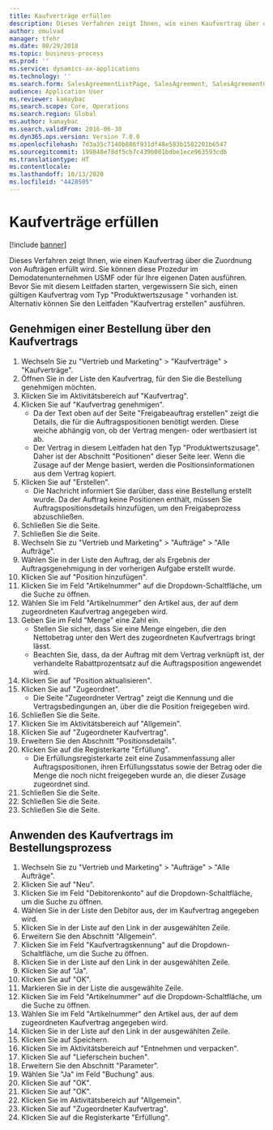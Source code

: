 ```yaml
---
title: Kaufverträge erfüllen
description: Dieses Verfahren zeigt Ihnen, wie einen Kaufvertrag über die Zuordnung von Aufträgen erfüllt wird.
author: omulvad
manager: tfehr
ms.date: 08/29/2018
ms.topic: business-process
ms.prod: ''
ms.service: dynamics-ax-applications
ms.technology: ''
ms.search.form: SalesAgreementListPage, SalesAgreement, SalesAgreementGenerateReleaseOrder, SalesTableListPage, SalesTable, AgreementLine, SalesCreateOrder,  SalesEditLines, SalesAgreementHistory
audience: Application User
ms.reviewer: kamaybac
ms.search.scope: Core, Operations
ms.search.region: Global
ms.author: kamaybac
ms.search.validFrom: 2016-06-30
ms.dyn365.ops.version: Version 7.0.0
ms.openlocfilehash: 7d3a35c7140b886f931df48e583b1582201b6547
ms.sourcegitcommit: 199848e78df5cb7c439b001bdbe1ece963593cdb
ms.translationtype: HT
ms.contentlocale: 
ms.lasthandoff: 10/13/2020
ms.locfileid: "4428505"
---
```

# <a name="fulfill-sales-agreements"></a>Kaufverträge erfüllen

[!include [banner](../../includes/banner.md)]

Dieses Verfahren zeigt Ihnen, wie einen Kaufvertrag über die Zuordnung von Aufträgen erfüllt wird. Sie können diese Prozedur im Demodatenunternehmen USMF oder für Ihre eigenen Daten ausführen. Bevor Sie mit diesem Leitfaden starten, vergewissern Sie sich, einen gültigen Kaufvertrag vom Typ "Produktwertszusage " vorhanden ist. Alternativ können Sie den Leitfaden "Kaufvertrag erstellen" ausführen.  




## <a name="release-a-sales-order-from-the-agreement"></a>Genehmigen einer Bestellung über den Kaufvertrags
1. Wechseln Sie zu "Vertrieb und Marketing" > "Kaufverträge" > "Kaufverträge".
2. Öffnen Sie in der Liste den Kaufvertrag, für den Sie die Bestellung genehmigen möchten.
3. Klicken Sie im Aktivitätsbereich auf "Kaufvertrag".
4. Klicken Sie auf "Kaufvertrag genehmigen".
    * Da der Text oben auf der Seite "Freigabeauftrag erstellen" zeigt die Details, die für die Auftragspositionen benötigt werden. Diese weiche abhängig von, ob der Vertrag mengen- oder wertbasiert ist ab.  
    * Der Vertrag in diesem Leitfaden hat den Typ "Produktwertszusage". Daher ist der Abschnitt "Positionen" dieser Seite leer. Wenn die Zusage auf der Menge basiert, werden die Positionsinformationen aus dem Vertrag kopiert.  
5. Klicken Sie auf "Erstellen".
    * Die Nachricht informiert Sie darüber, dass eine Bestellung erstellt wurde. Da der Auftrag keine Positionen enthält, müssen Sie Auftragspositionsdetails hinzufügen, um den Freigabeprozess abzuschließen.   
6. Schließen Sie die Seite.
7. Schließen Sie die Seite.
8. Wechseln Sie zu "Vertrieb und Marketing" > "Aufträge" > "Alle Aufträge".
9. Wählen Sie in der Liste den Auftrag, der als Ergebnis der Auftragsgenehmigung in der vorherigen Aufgabe erstellt wurde.
10. Klicken Sie auf "Position hinzufügen".
11. Klicken Sie im Feld "Artikelnummer" auf die Dropdown-Schaltfläche, um die Suche zu öffnen.
12. Wählen Sie im Feld "Artikelnummer" den Artikel aus, der auf dem zugeordneten Kaufvertrag angegeben wird.
13. Geben Sie im Feld "Menge" eine Zahl ein.
    * Stellen Sie sicher, dass Sie eine Menge eingeben, die den Nettobetrag unter den Wert des zugeordneten Kaufvertrags bringt lässt.  
    * Beachten Sie, dass, da der Auftrag mit dem Vertrag verknüpft ist, der verhandelte Rabattprozentsatz auf die Auftragsposition angewendet wird.  
14. Klicken Sie auf "Position aktualisieren".
15. Klicken Sie auf "Zugeordnet".
    * Die Seite "Zugeordneter Vertrag" zeigt die Kennung und die Vertragsbedingungen an, über die die Position freigegeben wird.  
16. Schließen Sie die Seite.
17. Klicken Sie im Aktivitätsbereich auf "Allgemein".
18. Klicken Sie auf "Zugeordneter Kaufvertrag".
19. Erweitern Sie den Abschnitt "Positionsdetails".
20. Klicken Sie auf die Registerkarte "Erfüllung".
    * Die Erfüllungsregisterkarte zeit eine Zusammenfassung aller Auftragspositionen, ihren Erfüllungsstatus sowie der Betrag oder die Menge die noch nicht freigegeben wurde an, die dieser Zusage zugeordnet sind.   
21. Schließen Sie die Seite.
22. Schließen Sie die Seite.
23. Schließen Sie die Seite.

## <a name="apply-sales-agreement-in-the-order-process"></a>Anwenden des Kaufvertrags im Bestellungsprozess
1. Wechseln Sie zu "Vertrieb und Marketing" > "Aufträge" > "Alle Aufträge".
2. Klicken Sie auf "Neu".
3. Klicken Sie im Feld "Debitorenkonto" auf die Dropdown-Schaltfläche, um die Suche zu öffnen.
4. Wählen Sie in der Liste den Debitor aus, der im Kaufvertrag angegeben wird.
5. Klicken Sie in der Liste auf den Link in der ausgewählten Zeile.
6. Erweitern Sie den Abschnitt "Allgemein".
7. Klicken Sie im Feld "Kaufvertragskennung" auf die Dropdown-Schaltfläche, um die Suche zu öffnen.
8. Klicken Sie in der Liste auf den Link in der ausgewählten Zeile.
9. Klicken Sie auf "Ja".
10. Klicken Sie auf "OK".
11. Markieren Sie in der Liste die ausgewählte Zeile.
12. Klicken Sie im Feld "Artikelnummer" auf die Dropdown-Schaltfläche, um die Suche zu öffnen.
13. Wählen Sie im Feld "Artikelnummer" den Artikel aus, der auf dem zugeordneten Kaufvertrag angegeben wird.
14. Klicken Sie in der Liste auf den Link in der ausgewählten Zeile.
15. Klicken Sie auf Speichern.
16. Klicken Sie im Aktivitätsbereich auf "Entnehmen und verpacken".
17. Klicken Sie auf "Lieferschein buchen".
18. Erweitern Sie den Abschnitt "Parameter".
19. Wählen Sie "Ja" im Feld "Buchung" aus.
20. Klicken Sie auf "OK".
21. Klicken Sie auf "OK".
22. Klicken Sie im Aktivitätsbereich auf "Allgemein".
23. Klicken Sie auf "Zugeordneter Kaufvertrag".
24. Klicken Sie auf die Registerkarte "Erfüllung".

